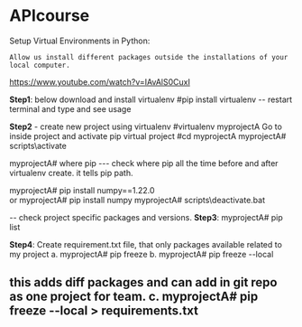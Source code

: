 # APIcourse

Setup Virtual Environments in Python:

	Allow us install different packages outside the installations of your local computer.
https://www.youtube.com/watch?v=IAvAlS0CuxI

**Step1**: below download and install virtualenv 
#pip install virtualenv
-- restart terminal and type <virtualenv> and see usage

**Step2** - create new project using virtualenv
#virtualenv myprojectA
Go to inside project and activate pip virtual project
#cd myprojectA
myprojectA# scripts\activate

myprojectA# where pip     --- check where pip all the time before and after virtualenv create. it tells pip path.

myprojectA# pip install numpy==1.22.0     
		or 
myprojectA# pip install numpy
myprojectA# scripts\deactivate.bat

-- check project specific packages and versions.
**Step3**: myprojectA# pip list

**Step4**: Create requirement.txt  file, that only packages available  related to my project 
a. myprojectA# pip freeze
b. myprojectA# pip freeze --local

this adds diff packages and can add in git repo as one project for team.
c. myprojectA# pip freeze --local  > requirements.txt
---------------------------------
	
